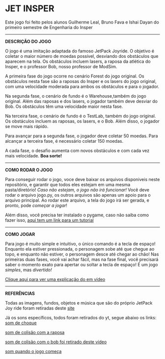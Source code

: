 # JET INSPER
Este jogo foi feito pelos alunos Guilherme Leal, Bruno Fava e Ishai Dayan do primeiro semestre de Engenharia do Insper

____

**DESCRIÇÃO DO JOGO**

O jogo é uma imitação adaptada do famoso JetPack Joyride. O objetivo é coletar o maior número de moedas possível, desviando dos obstáculos que aparecem na tela. Os obstáculos incluem lasers, a raposa da atlética do Insper, e o professor Bob, nosso professor de ModSim.

A primeira fase do jogo ocorre no cenário Forest do jogo original. Os obstáculos nesta fase são a raposas do Insper e os lasers do jogo original, com uma velocidade moderada para ambos os obstáculos e para o jogador.

Na segunda fase, o cenário de fundo é o Warehouse,também do jogo original. Além das raposas e dos lasers, o jogador também deve desviar do Bob. Os obstáculos têm uma velocidade maior nesta fase.

Na terceira fase, o cenário de fundo é o TestLab, também do jogo original. Os obstáculos incluem as raposas, os lasers, e o Bob. Além disso, o jogador se move mais rápido.

Para avançar para a segunda fase, o jogador deve coletar 50 moedas. Para alcançar a terceira fase, é necessário coletar 150 moedas.

A cada fase, o desafio aumenta com novos obstáculos e com cada vez mais velocidade. **Boa sorte!**

___

**COMO RODAR O JOGO**

Para conseguir rodar o jogo, voce deve baixar os arquivos disponiveis neste repositório, e garantir que todos eles estejam em uma mesma pasta/diretório! *Caso não estejam, o jogo não irá funcionar!* Você deve rodar o arquivo jogo.py, os outros arquivos são apenas um apoio para o arquivo principal. Ao rodar este arquivo, a tela do jogo irá ser gerada, e pronto, pode *começar a jogar*!

Além disso, você precisa ter instalado o pygame, caso não saiba como fazer isso, [aqui tem um link para um tutorial](https://petlja.org/biblioteka/r/lekcije/TxtProgInPythonEng/03_pygame-03_pygame_01_intro#:~:text=Just%20type%20pip3%20install%20pygame,3%20%2Dm%20pip%20install%20pygame%20.)
___

**COMO JOGAR**

Para jogo é muito simple e intuitivo, o único comando é a tecla de espaço! Enquanto ela estiver pressionada, o personagem sobe até que chegue ao topo, e enquanto não estiver, o personagem desce até chegar ao chão! Nas primeiras duas fases, você vai achar fácil, mas na fase final, você precisará saber o momento exato para apertar ou soltar a tecla de espaço! É um jogo *simples*, mas *divertido!*

[Clique aqui para ver uma explicação do em vídeo](https://youtu.be/2yycGEFCNYE?si=ADAOsP_U89KsQ5OM)

___

**REFERÊNCIAS**

Todas as imagens, fundos, objetos e música que são do próprio JetPack Joy ride foram retiradas deste [site]( https://jetpackjoyride.fandom.com/wiki/Backgrounds)

Já os sons específicos, todos foram retirados do yt, segue abaixo os links: 
[som de choque](https://www.youtube.com/watch?v=Pf2fUXzbfvE)

[som de colisão com a raposa](https://www.youtube.com/watch?v=r5L0QgZOGG4)

[som de colisão com o bob foi retirado deste vídeo](https://youtu.be/NPbWhDaESds?si=lbKSESh3FhmGoR7l)

[som quando o jogo começa](https://youtube.com/shorts/ZuouNp7KsCg?si=A83jZ3s7aX8MC7-2)







